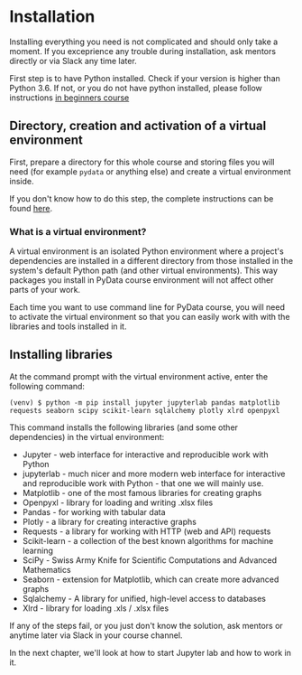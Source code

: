 # Installation

Installing everything you need is not complicated and should only take a moment. If you exceprience any trouble during installation, ask mentors directly or via Slack any time later. 

First step is to have Python installed. Check if your version is higher than Python 3.6. If not, or you do not have python installed, please follow instructions [in beginners course](https://pyladiesvienna.pythonanywhere.com/2022/pyladies-en-vienna-2022-data-science/beginners-en/install_vienna/)


## Directory, creation and activation of a virtual environment

First, prepare a directory for this whole course and storing files you will need
(for example `pydata` or anything else) and create a virtual environment inside.

If you don't know how to do this step, the complete instructions can be found [here](virtual_environment.md).

### What is a virtual environment? 

A virtual environment is an isolated Python environment where a project's dependencies are installed in a different directory from those installed in the system's default Python path (and other virtual environments). This way packages you install in PyData course environment will not affect other parts of your work.

Each time you want to use command line for PyData course, you will need to activate the virtual environment so that you can easily work with with the libraries and tools installed in it.


## Installing libraries

At the command prompt with the virtual environment active, enter the following command:

```shell
(venv) $ python -m pip install jupyter jupyterlab pandas matplotlib requests seaborn scipy scikit-learn sqlalchemy plotly xlrd openpyxl
```

This command installs the following libraries (and some other dependencies) in the virtual environment:

* Jupyter - web interface for interactive and reproducible work with Python
* jupyterlab - much nicer and more modern web interface for interactive and reproducible work with Python - that one we will mainly use.
* Matplotlib - one of the most famous libraries for creating graphs
* Openpyxl - library for loading and writing .xlsx files
* Pandas - for working with tabular data
* Plotly - a library for creating interactive graphs
* Requests - a library for working with HTTP (web and API) requests
* Scikit-learn - a collection of the best known algorithms for machine learning
* SciPy - Swiss Army Knife for Scientific Computations and Advanced Mathematics
* Seaborn - extension for Matplotlib, which can create more advanced graphs
* Sqlalchemy - A library for unified, high-level access to databases
* Xlrd - library for loading .xls / .xlsx files

If any of the steps fail, or you just don't know the solution, ask mentors or anytime later via Slack in your course channel. 

In the next chapter, we'll look at how to start Jupyter lab and how to work in it.
